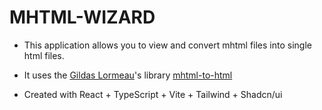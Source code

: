 # MHTML-WIZARD

- This application allows you to view and convert mhtml files into single html files.
- It uses the [Gildas Lormeau](https://github.com/gildas-lormeau)'s library [mhtml-to-html](https://github.com/gildas-lormeau/mhtml-to-html)

- Created with React + TypeScript + Vite + Tailwind + Shadcn/ui
